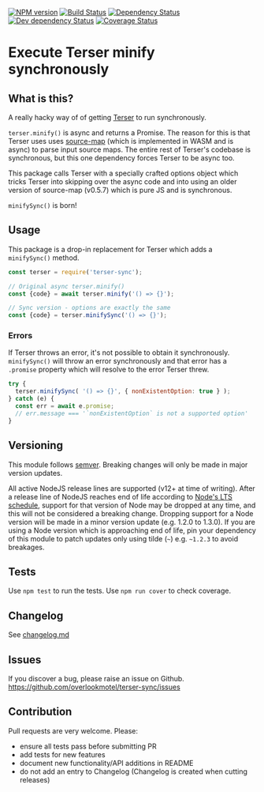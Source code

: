 [![NPM version](https://img.shields.io/npm/v/terser-sync.svg)](https://www.npmjs.com/package/terser-sync)
[![Build Status](https://img.shields.io/github/workflow/status/overlookmotel/terser-sync/Test.svg)](https://github.com/overlookmotel/terser-sync/actions)
[![Dependency Status](https://img.shields.io/david/overlookmotel/terser-sync.svg)](https://david-dm.org/overlookmotel/terser-sync)
[![Dev dependency Status](https://img.shields.io/david/dev/overlookmotel/terser-sync.svg)](https://david-dm.org/overlookmotel/terser-sync)
[![Coverage Status](https://img.shields.io/coveralls/overlookmotel/terser-sync/master.svg)](https://coveralls.io/r/overlookmotel/terser-sync)

# Execute Terser minify synchronously

## What is this?

A really hacky way of of getting [Terser](https://www.npmjs.com/package/terser) to run synchronously.

`terser.minify()` is async and returns a Promise. The reason for this is that Terser uses uses [source-map](https://www.npmjs.com/package/source-map) (which is implemented in WASM and is async) to parse input source maps. The entire rest of Terser's codebase is synchronous, but this one dependency forces Terser to be async too.

This package calls Terser with a specially crafted options object which tricks Terser into skipping over the async code and into using an older version of source-map (v0.5.7) which is pure JS and is synchronous.

`minifySync()` is born!

## Usage

This package is a drop-in replacement for Terser which adds a `minifySync()` method.

```js
const terser = require('terser-sync');

// Original async terser.minify()
const {code} = await terser.minify('() => {}');

// Sync version - options are exactly the same
const {code} = terser.minifySync('() => {}');
```

### Errors

If Terser throws an error, it's not possible to obtain it synchronously. `minifySync()` will throw an error synchronously and that error has a `.promise` property which will resolve to the error Terser threw.

```js
try {
  terser.minifySync( '() => {}', { nonExistentOption: true } );
} catch (e) {
  const err = await e.promise;
  // err.message === '`nonExistentOption` is not a supported option'
}
```

## Versioning

This module follows [semver](https://semver.org/). Breaking changes will only be made in major version updates.

All active NodeJS release lines are supported (v12+ at time of writing). After a release line of NodeJS reaches end of life according to [Node's LTS schedule](https://nodejs.org/en/about/releases/), support for that version of Node may be dropped at any time, and this will not be considered a breaking change. Dropping support for a Node version will be made in a minor version update (e.g. 1.2.0 to 1.3.0). If you are using a Node version which is approaching end of life, pin your dependency of this module to patch updates only using tilde (`~`) e.g. `~1.2.3` to avoid breakages.

## Tests

Use `npm test` to run the tests. Use `npm run cover` to check coverage.

## Changelog

See [changelog.md](https://github.com/overlookmotel/terser-sync/blob/master/changelog.md)

## Issues

If you discover a bug, please raise an issue on Github. https://github.com/overlookmotel/terser-sync/issues

## Contribution

Pull requests are very welcome. Please:

* ensure all tests pass before submitting PR
* add tests for new features
* document new functionality/API additions in README
* do not add an entry to Changelog (Changelog is created when cutting releases)

